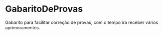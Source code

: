 # GabaritoDeProvas
Gabarito para facilitar correção de provas, com o tempo ira receber vários aprimoramentos.